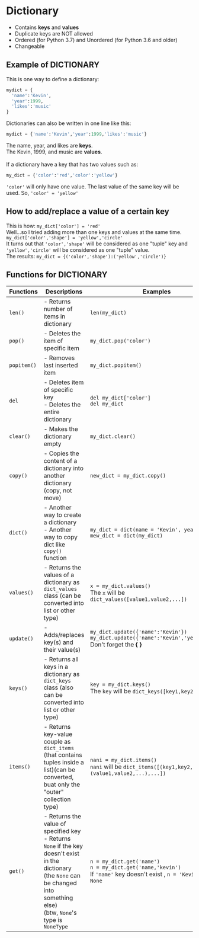 # Dictionary
- Contains **keys** and **values**
- Duplicate keys are NOT allowed
- Ordered (for Python 3.7) and Unordered (for Python 3.6 and older)
- Changeable
## Example of DICTIONARY
This is one way to define a dictionary:
```python
mydict = {
  'name':'Kevin',
  'year':1999,
  'likes':'music'
}
```
Dictionaries can also be written in one line like this:
```python
mydict = {'name':'Kevin','year':1999,'likes':'music'}
```
The name, year, and likes are **keys**.<br/>
The Kevin, 1999, and music are **values**.<br/>
<br/>
If a dictionary have a key that has two values such as:
```python
my_dict = {'color':'red','color':'yellow'}
```
`'color'` will only have one value. The last value of the same key will be used. So, `'color' = 'yellow'`
## How to add/replace a value of a certain key
This is how:
`my_dict['color'] = 'red'`<br/>
Well...so I tried adding more than one keys and values at the same time.
`my_dict['color','shape'] = 'yellow','circle'`<br/>
It turns out that `'color','shape'` will be considered as one "tuple" key and `'yellow','circle'` will be considered as one "tuple" value.<br/>
The results: `my_dict = {('color','shape'):('yellow','circle')}`
## Functions for DICTIONARY
|Functions|Descriptions|Examples|
|---|---|---|
|`len()`|- Returns number of items in dictionary|`len(my_dict)`|
|`pop()`|- Deletes the item of specific item|`my_dict.pop('color')`|
|`popitem()`|- Removes last inserted item|`my_dict.popitem()`|
|`del`|- Deletes item of specific key<br/> - Deletes the entire dictionary|`del my_dict['color']`<br/>`del my_dict`|
|`clear()`|- Makes the dictionary empty|`my_dict.clear()`|
|`copy()`|- Copies the content of a dictionary into another dictionary (copy, not move)|`new_dict = my_dict.copy()`|
|`dict()`|- Another way to create a dictionary<br/> - Another way to copy dict like `copy()` function|`my_dict = dict(name = 'Kevin', year = 1999)`<br/>`mew_dict = dict(my_dict)`|
|`values()`|- Returns the values of a dictionary as `dict_values` class (can be converted into list or other type)|`x = my_dict.values()`<br/> The `x` will be `dict_values([value1,value2,...])`|
|`update()`|- Adds/replaces key(s) and their value(s)|`my_dict.update({'name':'Kevin'})`<br/>`my_dict.update({'name':'Kevin','year':1999})`<br/> Don't forget the **{ }**|
|`keys()`|- Returns all keys in a dictionary as `dict_keys` class (also can be converted into list or other type)|`key = my_dict.keys()`<br/> The `key` will be `dict_keys([key1,key2,...])`|
|`items()`|- Returns key-value couple as `dict_items` (that contains tuples inside a list)(can be converted, buat only the "outer" collection type)|`nani = my_dict.items()`<br/> `nani` will be `dict_items([(key1,key2,...),(value1,value2,...),...])`|
|`get()`|- Returns the value of specified key<br/> - Returns `None` if the key doesn't exist in the dictionary (the `None` can be changed into something else)<br/> (btw, `None`'s type is `NoneType`|`n = my_dict.get('name')`<br/>`n = my_dict.get('name,'kevin')`<br/>If `'name'` key doesn't exist , `n = 'Kevin'` not `n = None`|

